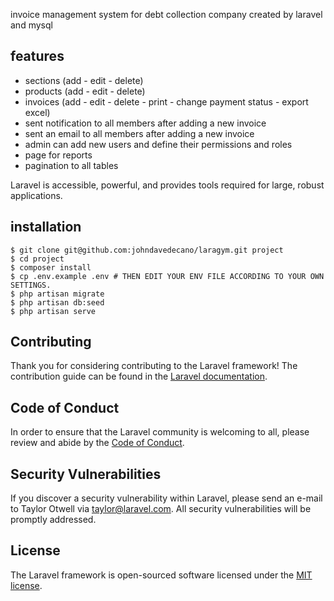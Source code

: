 
invoice management system for debt collection company created by laravel and mysql  
## features

- sections (add - edit - delete)
- products (add - edit - delete)
- invoices (add - edit - delete - print -  change payment status - export excel)
- sent notification to all members after adding a new invoice
- sent an email to all members after adding a new invoice
- admin can add new users and define their permissions and roles
- page for reports 
- pagination to all tables

Laravel is accessible, powerful, and provides tools required for large, robust applications.

## installation 

```
$ git clone git@github.com:johndavedecano/laragym.git project
$ cd project
$ composer install
$ cp .env.example .env # THEN EDIT YOUR ENV FILE ACCORDING TO YOUR OWN SETTINGS.
$ php artisan migrate
$ php artisan db:seed
$ php artisan serve
```



## Contributing

Thank you for considering contributing to the Laravel framework! The contribution guide can be found in the [Laravel documentation](https://laravel.com/docs/contributions).

## Code of Conduct

In order to ensure that the Laravel community is welcoming to all, please review and abide by the [Code of Conduct](https://laravel.com/docs/contributions#code-of-conduct).

## Security Vulnerabilities

If you discover a security vulnerability within Laravel, please send an e-mail to Taylor Otwell via [taylor@laravel.com](mailto:taylor@laravel.com). All security vulnerabilities will be promptly addressed.

## License

The Laravel framework is open-sourced software licensed under the [MIT license](https://opensource.org/licenses/MIT).
